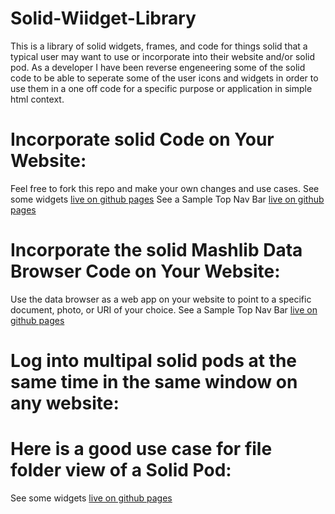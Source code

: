 # Solid-Wiidget-Library
This is a library of solid widgets, frames, and code for things solid that a typical user may want to use or incorporate into their website and/or solid pod. As a developer I have been reverse engeneering some of the solid code to be able to seperate some of the user icons and widgets in order to use them in a one off code for a specific purpose or application in simple html context.
# Incorporate solid Code on Your Website:
Feel free to fork this repo and make your own changes and use cases.
See some widgets [live on github pages](https://mikeadams1.github.io/Solid-Wiidget-Library/widget.html#)
See a Sample Top Nav Bar [live on github pages](https://mikeadams1.github.io/Solid-Wiidget-Library/Top-Nav-Bar.html#)
# Incorporate the solid Mashlib Data Browser Code on Your Website:
Use the data browser as a web app on your website to point to a specific document, photo, or URI of your choice.
See a Sample Top Nav Bar [live on github pages](https://mikeadams1.github.io/Solid-Wiidget-Library/solid-browser.html#)
# Log into multipal solid pods at the same time in the same window on any website:

# Here is a good use case for file folder view of a Solid Pod:
See some widgets [live on github pages](https://mikeadams1.github.io/Solid-Wiidget-Library/#)
